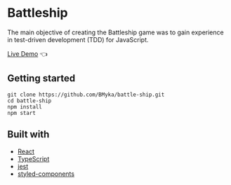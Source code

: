 # Battleship

The main objective of creating the Battleship game was to gain experience in test-driven development (TDD) for JavaScript.

[Live Demo](https://BMyka.github.io/battle-ship/) :point_left:

## Getting started

```
git clone https://github.com/BMyka/battle-ship.git
cd battle-ship
npm install
npm start
```

## Built with

- [React](https://reactjs.org/)
- [TypeScript](https://www.typescriptlang.org/)
- [jest](https://jestjs.io/)
- [styled-components](https://styled-components.com/)
